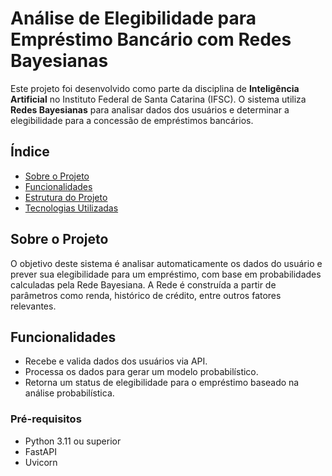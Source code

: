 # Análise de Elegibilidade para Empréstimo Bancário com Redes Bayesianas

Este projeto foi desenvolvido como parte da disciplina de **Inteligência Artificial** no Instituto Federal de Santa Catarina (IFSC). O sistema utiliza **Redes Bayesianas** para analisar dados dos usuários e determinar a elegibilidade para a concessão de empréstimos bancários.

## Índice
- [Sobre o Projeto](#sobre-o-projeto)
- [Funcionalidades](#funcionalidades)
- [Estrutura do Projeto](#estrutura-do-projeto)
- [Tecnologias Utilizadas](#tecnologias-utilizadas)

## Sobre o Projeto
O objetivo deste sistema é analisar automaticamente os dados do usuário e prever sua elegibilidade para um empréstimo, com base em probabilidades calculadas pela Rede Bayesiana. A Rede é construída a partir de parâmetros como renda, histórico de crédito, entre outros fatores relevantes.

## Funcionalidades
- Recebe e valida dados dos usuários via API.
- Processa os dados para gerar um modelo probabilístico.
- Retorna um status de elegibilidade para o empréstimo baseado na análise probabilística.

### Pré-requisitos
- Python 3.11 ou superior
- FastAPI
- Uvicorn


